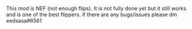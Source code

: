 This mod is NEF (not enough flips).
It is not fully done yet but it still works and is one of the best flippers.
if there are any bugs/issues please dm eedsasa#6561
